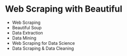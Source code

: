 # Web Scraping with Beautiful
* Web Scraping
* Beautiful Soup
* Data Extraction
* Data Mining
* Web Scraping for Data Science
* Data Scraping & Data Cleaning
